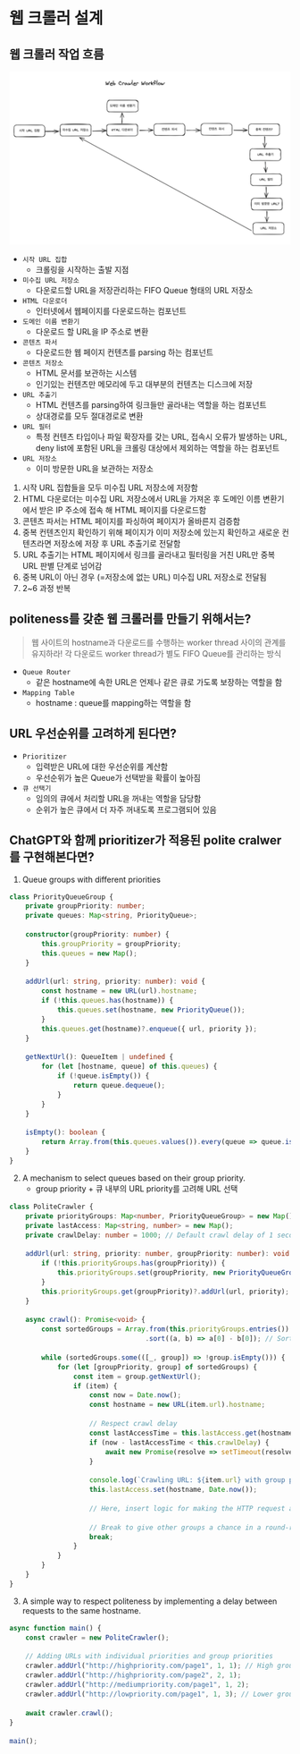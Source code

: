 # 웹 크롤러 설계

## 웹 크롤러 작업 흐름
![alt text](image.png)

- `시작 URL 집합`
  - 크롤링을 시작하는 출발 지점 
- `미수집 URL 저장소`
  - 다운로드할 URL을 저장관리하는 FIFO Queue 형태의 URL 저장소
- `HTML 다운로더`
  - 인터넷에서 웹페이지를 다운로드하는 컴포넌트
- `도메인 이름 변환기`
  - 다운로드 할 URL을 IP 주소로 변환
- `콘텐츠 파서`
  - 다운로드한 웹 페이지 컨텐츠를 parsing 하는 컴포넌트
- `콘텐츠 저장소`
  - HTML 문서를 보관하는 시스템
  - 인기있는 컨텐츠만 메모리에 두고 대부분의 컨텐츠는 디스크에 저장
- `URL 추출기`
  - HTML 컨텐츠를 parsing하여 링크들만 골라내는 역할을 하는 컴포넌트
  - 상대경로를 모두 절대경로로 변환
- `URL 필터`
  - 특정 컨텐츠 타입이나 파일 확장자를 갖는 URL, 접속시 오류가 발생하는 URL, deny list에 포함된 URL을 크롤링 대상에서 제외하는 역할을 하는 컴포넌트
- `URL 저장소`
  - 이미 방문한 URL을 보관하는 저장소

1. 시작 URL 집합들을 모두 미수집 URL 저장소에 저장함
2. HTML 다운로더는 미수집 URL 저장소에서 URL을 가져온 후 도메인 이름 변환기에서 받은 IP 주소에 접속 해 HTML 페이지를 다운로드함
3. 콘텐츠 파서는 HTML 페이지를 파싱하여 페이지가 올바른지 검증함
4. 중복 컨텐츠인지 확인하기 위해 페이지가 이미 저장소에 있는지 확인하고 새로운 컨텐츠라면 저장소에 저장 후 URL 추출기로 전달함
5. URL 추출기는 HTML 페이지에서 링크를 골라내고 필터링을 거친 URL만 중복 URL 판별 단계로 넘어감
6. 중복 URL이 아닌 경우 (=저장소에 없는 URL) 미수집 URL 저장소로 전달됨
7. 2~6 과정 반복 

## politeness를 갖춘 웹 크롤러를 만들기 위해서는?

> 웹 사이트의 hostname과 다운로드를 수행하는 worker thread 사이의 관계를 유지하라!
> 각 다운로드 worker thread가 별도 FIFO Queue를 관리하는 방식

- `Queue Router`
  - 같은 hostname에 속한 URL은 언제나 같은 큐로 가도록 보장하는 역할을 함
- `Mapping Table`
  - hostname : queue를 mapping하는 역할을 함

## URL 우선순위를 고려하게 된다면?
- `Prioritizer`
  - 입력받은 URL에 대한 우선순위를 계산함
  - 우선순위가 높은 Queue가 선택받을 확률이 높아짐
- `큐 선택기`
  - 임의의 큐에서 처리할 URL을 꺼내는 역할을 담당함
  - 순위가 높은 큐에서 더 자주 꺼내도록 프로그램되어 있음

## ChatGPT와 함께 prioritizer가 적용된 polite cralwer를 구현해본다면?

1. Queue groups with different priorities
```ts
class PriorityQueueGroup {
    private groupPriority: number;
    private queues: Map<string, PriorityQueue>;

    constructor(groupPriority: number) {
        this.groupPriority = groupPriority;
        this.queues = new Map();
    }

    addUrl(url: string, priority: number): void {
        const hostname = new URL(url).hostname;
        if (!this.queues.has(hostname)) {
            this.queues.set(hostname, new PriorityQueue());
        }
        this.queues.get(hostname)?.enqueue({ url, priority });
    }

    getNextUrl(): QueueItem | undefined {
        for (let [hostname, queue] of this.queues) {
            if (!queue.isEmpty()) {
                return queue.dequeue();
            }
        }
    }

    isEmpty(): boolean {
        return Array.from(this.queues.values()).every(queue => queue.isEmpty());
    }
}
```

2. A mechanism to select queues based on their group priority.
    - group priority + 큐 내부의 URL priority를 고려해 URL 선택
```ts
class PoliteCrawler {
    private priorityGroups: Map<number, PriorityQueueGroup> = new Map();
    private lastAccess: Map<string, number> = new Map();
    private crawlDelay: number = 1000; // Default crawl delay of 1 second

    addUrl(url: string, priority: number, groupPriority: number): void {
        if (!this.priorityGroups.has(groupPriority)) {
            this.priorityGroups.set(groupPriority, new PriorityQueueGroup(groupPriority));
        }
        this.priorityGroups.get(groupPriority)?.addUrl(url, priority);
    }

    async crawl(): Promise<void> {
        const sortedGroups = Array.from(this.priorityGroups.entries())
                                  .sort((a, b) => a[0] - b[0]); // Sort by group priority

        while (sortedGroups.some(([_, group]) => !group.isEmpty())) {
            for (let [groupPriority, group] of sortedGroups) {
                const item = group.getNextUrl();
                if (item) {
                    const now = Date.now();
                    const hostname = new URL(item.url).hostname;

                    // Respect crawl delay
                    const lastAccessTime = this.lastAccess.get(hostname) || 0;
                    if (now - lastAccessTime < this.crawlDelay) {
                        await new Promise(resolve => setTimeout(resolve, this.crawlDelay - (now - lastAccessTime)));
                    }

                    console.log(`Crawling URL: ${item.url} with group priority: ${groupPriority}`);
                    this.lastAccess.set(hostname, Date.now());

                    // Here, insert logic for making the HTTP request and handling the response.

                    // Break to give other groups a chance in a round-robin fashion
                    break;
                }
            }
        }
    }
}
```

3. A simple way to respect politeness by implementing a delay between requests to the same hostname.
```ts
async function main() {
    const crawler = new PoliteCrawler();

    // Adding URLs with individual priorities and group priorities
    crawler.addUrl("http://highpriority.com/page1", 1, 1); // High group priority, high URL priority
    crawler.addUrl("http://highpriority.com/page2", 2, 1);
    crawler.addUrl("http://mediumpriority.com/page1", 1, 2);
    crawler.addUrl("http://lowpriority.com/page1", 1, 3); // Lower group priority

    await crawler.crawl();
}

main();
```

